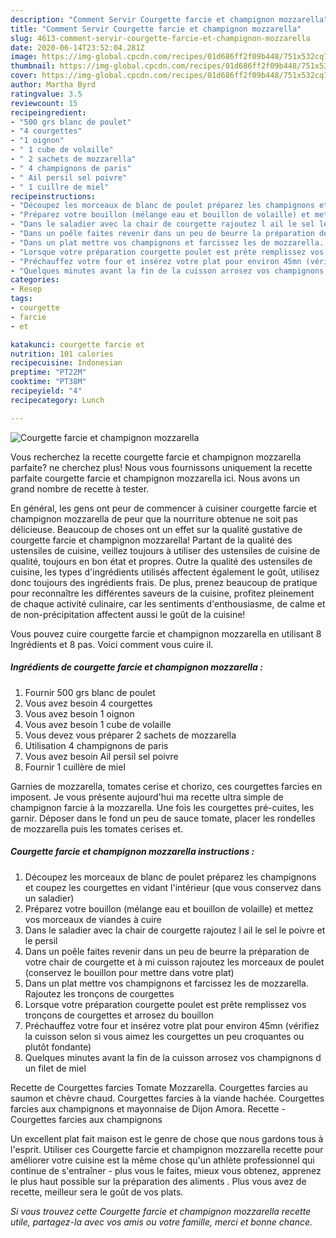 ```yaml
---
description: "Comment Servir Courgette farcie et champignon mozzarella"
title: "Comment Servir Courgette farcie et champignon mozzarella"
slug: 4613-comment-servir-courgette-farcie-et-champignon-mozzarella
date: 2020-06-14T23:52:04.281Z
image: https://img-global.cpcdn.com/recipes/01d686ff2f09b448/751x532cq70/courgette-farcie-et-champignon-mozzarella-photo-principale-de-la-recette.jpg
thumbnail: https://img-global.cpcdn.com/recipes/01d686ff2f09b448/751x532cq70/courgette-farcie-et-champignon-mozzarella-photo-principale-de-la-recette.jpg
cover: https://img-global.cpcdn.com/recipes/01d686ff2f09b448/751x532cq70/courgette-farcie-et-champignon-mozzarella-photo-principale-de-la-recette.jpg
author: Martha Byrd
ratingvalue: 3.5
reviewcount: 15
recipeingredient:
- "500 grs blanc de poulet"
- "4 courgettes"
- "1 oignon"
- " 1 cube de volaille"
- " 2 sachets de mozzarella"
- " 4 champignons de paris"
- " Ail persil sel poivre"
- " 1 cuillre de miel"
recipeinstructions:
- "Découpez les morceaux de blanc de poulet préparez les champignons et coupez les courgettes en vidant l&#39;intérieur (que vous conservez dans un saladier)"
- "Préparez votre bouillon (mélange eau et bouillon de volaille) et mettez vos morceaux de viandes à cuire"
- "Dans le saladier avec la chair de courgette rajoutez l ail le sel le poivre et le persil"
- "Dans un poêle faites revenir dans un peu de beurre la préparation de votre chair de courgette et à mi cuisson rajoutez les morceaux de poulet (conservez le bouillon pour mettre dans votre plat)"
- "Dans un plat mettre vos champignons et farcissez les de mozzarella. Rajoutez les tronçons de courgettes"
- "Lorsque votre préparation courgette poulet est prête remplissez vos tronçons de courgettes et arrosez du bouillon"
- "Préchauffez votre four et insérez votre plat pour environ 45mn (vérifiez la cuisson selon si vous aimez les courgettes un peu croquantes ou plutôt fondante)"
- "Quelques minutes avant la fin de la cuisson arrosez vos champignons d un filet de miel"
categories:
- Resep
tags:
- courgette
- farcie
- et

katakunci: courgette farcie et 
nutrition: 101 calories
recipecuisine: Indonesian
preptime: "PT22M"
cooktime: "PT38M"
recipeyield: "4"
recipecategory: Lunch

---
```



![Courgette farcie et champignon mozzarella](https://img-global.cpcdn.com/recipes/01d686ff2f09b448/751x532cq70/courgette-farcie-et-champignon-mozzarella-photo-principale-de-la-recette.jpg)

Vous recherchez la recette courgette farcie et champignon mozzarella parfaite? ne cherchez plus! Nous vous fournissons uniquement la recette parfaite courgette farcie et champignon mozzarella ici. Nous avons un grand nombre de recette à tester.

En général, les gens ont peur de commencer à cuisiner courgette farcie et champignon mozzarella de peur que la nourriture obtenue ne soit pas délicieuse. Beaucoup de choses ont un effet sur la qualité gustative de courgette farcie et champignon mozzarella! Partant de la qualité des ustensiles de cuisine, veillez toujours à utiliser des ustensiles de cuisine de qualité, toujours en bon état et propres. Outre la qualité des ustensiles de cuisine, les types d'ingrédients utilisés affectent également le goût, utilisez donc toujours des ingrédients frais. De plus, prenez beaucoup de pratique pour reconnaître les différentes saveurs de la cuisine, profitez pleinement de chaque activité culinaire, car les sentiments d'enthousiasme, de calme et de non-précipitation affectent aussi le goût de la cuisine!

<!--inarticleads1-->

Vous pouvez cuire courgette farcie et champignon mozzarella en utilisant 8 Ingrédients et 8 pas. Voici comment vous cuire il.

##### Ingrédients de courgette farcie et champignon mozzarella :

1. Fournir 500 grs blanc de poulet
1. Vous avez besoin 4 courgettes
1. Vous avez besoin 1 oignon
1. Vous avez besoin  1 cube de volaille
1. Vous devez vous préparer  2 sachets de mozzarella
1. Utilisation  4 champignons de paris
1. Vous avez besoin  Ail persil sel poivre
1. Fournir  1 cuillère de miel


Garnies de mozzarella, tomates cerise et chorizo, ces courgettes farcies en imposent. Je vous présente aujourd&#39;hui ma recette ultra simple de champignon farcie à la mozzarella. Une fois les courgettes pré-cuites, les garnir. Déposer dans le fond un peu de sauce tomate, placer les rondelles de mozzarella puis les tomates cerises et. 

<!--inarticleads2-->

##### Courgette farcie et champignon mozzarella instructions :

1. Découpez les morceaux de blanc de poulet préparez les champignons et coupez les courgettes en vidant l&#39;intérieur (que vous conservez dans un saladier)
1. Préparez votre bouillon (mélange eau et bouillon de volaille) et mettez vos morceaux de viandes à cuire
1. Dans le saladier avec la chair de courgette rajoutez l ail le sel le poivre et le persil
1. Dans un poêle faites revenir dans un peu de beurre la préparation de votre chair de courgette et à mi cuisson rajoutez les morceaux de poulet (conservez le bouillon pour mettre dans votre plat)
1. Dans un plat mettre vos champignons et farcissez les de mozzarella. Rajoutez les tronçons de courgettes
1. Lorsque votre préparation courgette poulet est prête remplissez vos tronçons de courgettes et arrosez du bouillon
1. Préchauffez votre four et insérez votre plat pour environ 45mn (vérifiez la cuisson selon si vous aimez les courgettes un peu croquantes ou plutôt fondante)
1. Quelques minutes avant la fin de la cuisson arrosez vos champignons d un filet de miel


Recette de Courgettes farcies Tomate Mozzarella. Courgettes farcies au saumon et chèvre chaud. Courgettes farcies à la viande hachée. Courgettes farcies aux champignons et mayonnaise de Dijon Amora. Recette - Courgettes farcies aux champignons 

<!--inarticleads1-->

<p>
Un excellent plat fait maison est le genre de chose que nous gardons tous à l'esprit. Utiliser ces Courgette farcie et champignon mozzarella recette pour améliorer votre cuisine est la même chose qu'un athlète professionnel qui continue de s'entraîner - plus vous le faites, mieux vous obtenez, apprenez le plus haut possible sur la préparation des aliments . Plus vous avez de recette, meilleur sera le goût de vos plats.
</p>

<p>
<i>Si vous trouvez cette Courgette farcie et champignon mozzarella recette utile, partagez-la avec vos amis ou votre famille, merci et bonne chance.</i>
</p>
